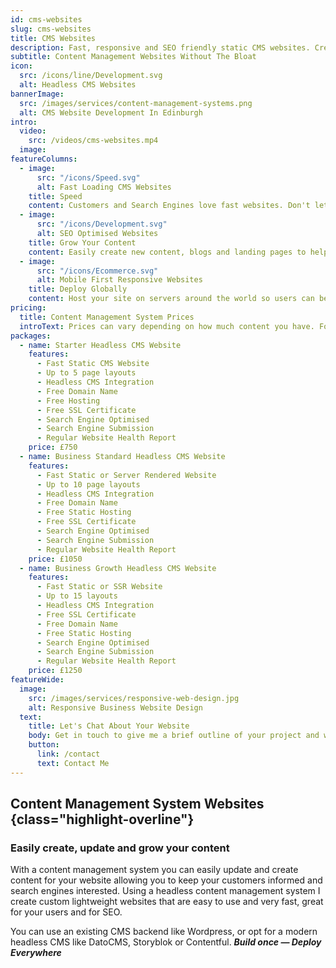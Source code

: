 ```yaml
---
id: cms-websites
slug: cms-websites
title: CMS Websites
description: Fast, responsive and SEO friendly static CMS websites. Create, manage and grow your business website content.
subtitle: Content Management Websites Without The Bloat
icon:
  src: /icons/line/Development.svg
  alt: Headless CMS Websites
bannerImage:
  src: /images/services/content-management-systems.png
  alt: CMS Website Development In Edinburgh
intro:
  video:
    src: /videos/cms-websites.mp4
  image:
featureColumns:
  - image:
      src: "/icons/Speed.svg"
      alt: Fast Loading CMS Websites
    title: Speed
    content: Customers and Search Engines love fast websites. Don't let the need for a CMS slow down your site.
  - image:
      src: "/icons/Development.svg"
      alt: SEO Optimised Websites
    title: Grow Your Content
    content: Easily create new content, blogs and landing pages to help your customers understand your business.
  - image:
      src: "/icons/Ecommerce.svg"
      alt: Mobile First Responsive Websites
    title: Deploy Globally
    content: Host your site on servers around the world so users can be served your content quickly.
pricing:
  title: Content Management System Prices
  introText: Prices can vary depending on how much content you have. For a new or small business, many headless CMS's offer free or very low cost entry level subscriptions.
packages:
  - name: Starter Headless CMS Website
    features:
      - Fast Static CMS Website
      - Up to 5 page layouts
      - Headless CMS Integration
      - Free Domain Name
      - Free Hosting
      - Free SSL Certificate
      - Search Engine Optimised
      - Search Engine Submission
      - Regular Website Health Report
    price: £750
  - name: Business Standard Headless CMS Website
    features:
      - Fast Static or Server Rendered Website
      - Up to 10 page layouts
      - Headless CMS Integration
      - Free Domain Name
      - Free Static Hosting
      - Free SSL Certificate
      - Search Engine Optimised
      - Search Engine Submission
      - Regular Website Health Report
    price: £1050
  - name: Business Growth Headless CMS Website
    features:
      - Fast Static or SSR Website
      - Up to 15 layouts
      - Headless CMS Integration
      - Free SSL Certificate
      - Free Domain Name
      - Free Static Hosting
      - Search Engine Optimised
      - Search Engine Submission
      - Regular Website Health Report
    price: £1250
featureWide:
  image:
    src: /images/services/responsive-web-design.jpg
    alt: Responsive Business Website Design
  text:
    title: Let's Chat About Your Website
    body: Get in touch to give me a brief outline of your project and we can schedule in a chat to discuss what the best, most cost effective option is for you to get your content management system website online.
    button:
      link: /contact
      text: Contact Me
---
```


## Content Management System Websites {class="highlight-overline"}

### Easily create, update and grow your content

With a content management system you can easily update and create content for your website allowing you to keep your customers informed and search engines interested. Using a headless content management system I create custom lightweight websites that are easy to use and very fast, great for your users and for SEO.

You can use an existing CMS backend like Wordpress, or opt for a modern headless CMS like DatoCMS, Storyblok or Contentful. **_Build once &mdash; Deploy Everywhere_**
